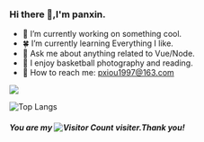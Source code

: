 ### Hi there 👋,I'm panxin.

- :palm_tree: I’m currently working on something cool.
- :four_leaf_clover: I’m currently learning Everything I like.
- :sunflower: Ask me about anything related to Vue/Node.
- :cactus: I enjoy basketball photography and reading.
- :paw_prints: How to reach me: pxiou1997@163.com


![](https://github-readme-stats.vercel.app/api?username=pxbtf&show_icons=true&theme=tokyonight)


![Top Langs](https://github-readme-stats.vercel.app/api/top-langs/?username=pxbtf&layout=compact&theme=tokyonight)

##### You are my ![Visitor Count](https://profile-counter.glitch.me/pxbtf/count.svg) visiter.Thank you!


<!---
pxbtf/pxbtf is a ✨ special ✨ repository because its `README.md` (this file) appears on your GitHub profile.
You can click the Preview link to take a look at your changes.
--->

